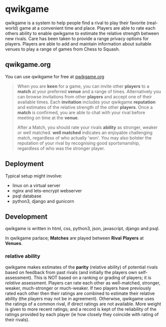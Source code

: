 # qwikgame

qwikgame is a system to help people find a rival to play their favorite (real-world) game at a convenient time and place. Players are able to rate each others ability to enable qwikgame to estimate the relative strength between new rivals. Care has been taken to provide a range privacy options for players. Players are able to add and maintain information about suitable venues to play a range of games from Chess to Squash.


## qwikgame.org

You can use qwikgame for free at [qwikgame.org](https://qwikgame.org)

> When you are **keen** for a game, you can invite other **players** to a **match** at your preferred **venue** and a range of times. Alternatively you can browse invitations from other **players** and accept one of their available times. Each **invitation** includes your qwikgame **reputation** and estimates of the relative strength of the other **players**. Once a **match** is confirmed, you are able to chat with your rival before meeting on time at the **venue**.
>
>After a Match, you should rate your rivals **ability** as stronger, weaker or well matched. **well matched** indicates an enjoyable challenging match, regardless of who actually 'won'. You may also bolster the reputation of your rival by recognising good sportsmanship, regardless of who was the stronger player.


## Deployment  

Typical setup might involve:
- linux on a virtual server
- nginx and lets-encrypt webserver
- psql database
- python3, django and gunicorn

## Development

qwikgame is written in html, css, python3, json, javascript, django and psql.

In qwikgame parlace; **Matches** are played between **Rival** **Players** at **Venues**.

### relative ability

qwikgame makes estimates of the **parity** (relative ability) of potential rivals based on feedback from past rivals (and initially the players own self-assessment). This is NOT based on a ranking or grading of players; it is *relative* assessment. Players can rate each other as well-matched, stronger, weaker, much-stronger or much-weaker. If two players have previously rated each other then their ratings are combined to estimate their relative ability (the players may not be in agreement). Otherwise, qwikgame uses the ratings of a common rival, if direct ratings are not available. More weight is given to more recent ratings; and a record is kept of the reliability of the ratings provided by each player (ie how closely they coincide with rating of their rivals).
